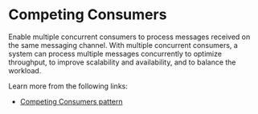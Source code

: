 # Competing Consumers

Enable multiple concurrent consumers to process messages received on the same messaging channel. With multiple concurrent consumers, a system can process multiple messages concurrently to optimize throughput, to improve scalability and availability, and to balance the workload.

Learn more from the following links:

- [Competing Consumers pattern](https://learn.microsoft.com/en-us/azure/architecture/patterns/competing-consumers)
